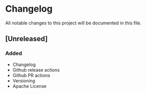 # Changelog
All notable changes to this project will be documented in this file.

## [Unreleased]
### Added
- Changelog
- Github release actions
- Github PR actions
- Versioning
- Apache License